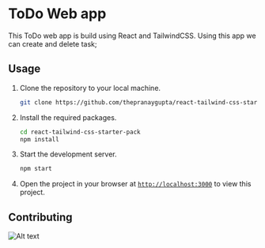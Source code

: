 # ToDo Web app

This ToDo web app is build using React and TailwindCSS. Using this app we can create and delete task;

## Usage

1. Clone the repository to your local machine.
    ```sh
    git clone https://github.com/thepranaygupta/react-tailwind-css-starter-pack.git
    ```

1. Install the required packages.
    ```sh
    cd react-tailwind-css-starter-pack
    npm install
    ```

1. Start the development server.
    ```sh
    npm start
    ```
1. Open the project in your browser at [`http://localhost:3000`](http://localhost:3000) to view this project.

## Contributing

![Alt text](/relative/path/to/img.jpg?raw=true "Optional Title")

